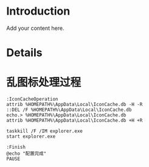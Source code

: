# Introduction #

Add your content here.


# Details #

# 乱图标处理过程 #
```
:IconCacheOperation
attrib %HOMEPATH%\AppData\Local\IconCache.db -H -R
::DEL /F %HOMEPATH%\AppData\Local\IconCache.db
echo.> %HOMEPATH%\AppData\Local\IconCache.db
attrib %HOMEPATH%\AppData\Local\IconCache.db +H +R

taskkill /F /IM explorer.exe
start explorer.exe

:Finish
@echo "配置完成"
PAUSE
```